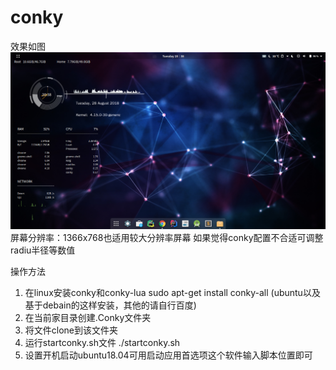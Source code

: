 # conky
效果如图
![Image text](https://github.com/LelandYao/conky/blob/master/printscreen.png)
屏幕分辨率：1366x768也适用较大分辨率屏幕
如果觉得conky配置不合适可调整radiu半径等数值

操作方法
1. 在linux安装conky和conky-lua 
  sudo apt-get install conky-all (ubuntu以及基于debain的这样安装，其他的请自行百度)
2. 在当前家目录创建.Conky文件夹
3. 将文件clone到该文件夹
4. 运行startconky.sh文件  ./startconky.sh
5. 设置开机启动ubuntu18.04可用启动应用首选项这个软件输入脚本位置即可

